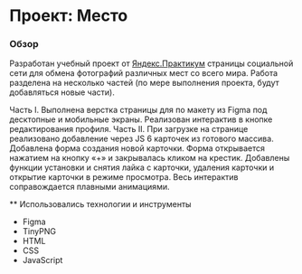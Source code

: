 # Проект: Место

### Обзор
Разработан учебный проект от [Яндекс.Практикум](https://practicum.yandex.ru/) страницы социальной сети для обмена фотографий различных мест со всего мира.
Работа разделена на несколько частей (по мере выполнения проекта, будут добавляться новые части).

Часть I. Выполнена верстка страницы для по макету из Figma под десктопные и мобильные экраны.
Реализован интерактив в кнопке редактирования профиля.
Часть II. При загрузке на странице реализовано добавление через JS 6 карточек из готового массива. Добавлена форма создания новой карточки. Форма открывается нажатием на кнопку «+» и закрывалась кликом на крестик. Добавлены функции установки и снятия лайка с карточки, удаления карточки и открытие карточки в режиме просмотра. Весь интерактив соправождается плавными анимациями.

** Использовались технологии и инструменты

* Figma
* TinyPNG
* HTML
* CSS
* JavaScript

